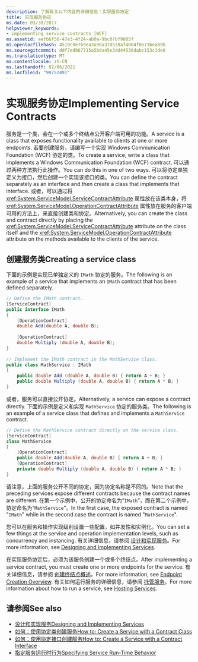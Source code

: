 ```yaml
---
description: 了解有关以下内容的详细信息：实现服务协定
title: 实现服务协定
ms.date: 03/30/2017
helpviewer_keywords:
- implementing service contracts [WCF]
ms.assetid: aefb6f56-47e3-4f24-ab0a-9bc07bf9885f
ms.openlocfilehash: 4510c9e7b9ea3a98a37d528af4064f0e73bea89b
ms.sourcegitcommit: ddf7edb67715a5b9a45e3dd44536dabc153c1de0
ms.translationtype: MT
ms.contentlocale: zh-CN
ms.lasthandoff: 02/06/2021
ms.locfileid: "99752491"
---
```

# <a name="implementing-service-contracts"></a><span data-ttu-id="f56e2-103">实现服务协定</span><span class="sxs-lookup"><span data-stu-id="f56e2-103">Implementing Service Contracts</span></span>

<span data-ttu-id="f56e2-104">服务是一个类，会在一个或多个终结点公开客户端可用的功能。</span><span class="sxs-lookup"><span data-stu-id="f56e2-104">A service is a class that exposes functionality available to clients at one or more endpoints.</span></span> <span data-ttu-id="f56e2-105">若要创建服务，请编写一个实现 Windows Communication Foundation (WCF) 协定的类。</span><span class="sxs-lookup"><span data-stu-id="f56e2-105">To create a service, write a class that implements a Windows Communication Foundation (WCF) contract.</span></span> <span data-ttu-id="f56e2-106">可以通过两种方法执行此操作。</span><span class="sxs-lookup"><span data-stu-id="f56e2-106">You can do this in one of two ways.</span></span> <span data-ttu-id="f56e2-107">可以将协定单独定义为接口，然后创建一个实现该接口的类。</span><span class="sxs-lookup"><span data-stu-id="f56e2-107">You can define the contract separately as an interface and then create a class that implements that interface.</span></span> <span data-ttu-id="f56e2-108">或者，可以通过将 <xref:System.ServiceModel.ServiceContractAttribute> 属性放在该类本身，将 <xref:System.ServiceModel.OperationContractAttribute> 属性放在服务的客户端可用的方法上，来直接创建类和协定。</span><span class="sxs-lookup"><span data-stu-id="f56e2-108">Alternatively, you can create the class and contract directly by placing the <xref:System.ServiceModel.ServiceContractAttribute> attribute on the class itself and the <xref:System.ServiceModel.OperationContractAttribute> attribute on the methods available to the clients of the service.</span></span>  
  
## <a name="creating-a-service-class"></a><span data-ttu-id="f56e2-109">创建服务类</span><span class="sxs-lookup"><span data-stu-id="f56e2-109">Creating a service class</span></span>  

 <span data-ttu-id="f56e2-110">下面的示例是实现已单独定义的 `IMath` 协定的服务。</span><span class="sxs-lookup"><span data-stu-id="f56e2-110">The following is an example of a service that implements an `IMath` contract that has been defined separately.</span></span>  
  
```csharp  
// Define the IMath contract.  
[ServiceContract]  
public interface IMath  
{  
    [OperationContract]
    double Add(double A, double B);  
  
    [OperationContract]  
    double Multiply (double A, double B);  
}  
  
// Implement the IMath contract in the MathService class.  
public class MathService : IMath  
{  
    public double Add (double A, double B) { return A + B; }  
    public double Multiply (double A, double B) { return A * B; }  
}  
```  
  
 <span data-ttu-id="f56e2-111">或者，服务可以直接公开协定。</span><span class="sxs-lookup"><span data-stu-id="f56e2-111">Alternatively, a service can expose a contract directly.</span></span> <span data-ttu-id="f56e2-112">下面的示例是定义和实现 `MathService` 协定的服务类。</span><span class="sxs-lookup"><span data-stu-id="f56e2-112">The following is an example of a service class that defines and implements a `MathService` contract.</span></span>  
  
```csharp  
// Define the MathService contract directly on the service class.  
[ServiceContract]  
class MathService  
{  
    [OperationContract]  
    public double Add(double A, double B) { return A + B; }  
    [OperationContract]  
    private double Multiply (double A, double B) { return A * B; }  
}  
```  
  
 <span data-ttu-id="f56e2-113">请注意，上面的服务公开不同的协定，因为协定名称是不同的。</span><span class="sxs-lookup"><span data-stu-id="f56e2-113">Note that the preceding services expose different contracts because the contract names are different.</span></span> <span data-ttu-id="f56e2-114">在第一个示例中，公开的协定命名为“`IMath`”，而在第二个示例中，协定命名为“`MathService`”。</span><span class="sxs-lookup"><span data-stu-id="f56e2-114">In the first case, the exposed contract is named "`IMath`" while in the second case the contract is named "`MathService`".</span></span>  
  
 <span data-ttu-id="f56e2-115">您可以在服务和操作实现级别设置一些配置，如并发性和实例化。</span><span class="sxs-lookup"><span data-stu-id="f56e2-115">You can set a few things at the service and operation implementation levels, such as concurrency and instancing.</span></span> <span data-ttu-id="f56e2-116">有关详细信息，请参阅 [设计和实现服务](designing-and-implementing-services.md)。</span><span class="sxs-lookup"><span data-stu-id="f56e2-116">For more information, see [Designing and Implementing Services](designing-and-implementing-services.md).</span></span>  
  
 <span data-ttu-id="f56e2-117">在实现服务协定后，必须为该服务创建一个或多个终结点。</span><span class="sxs-lookup"><span data-stu-id="f56e2-117">After implementing a service contract, you must create one or more endpoints for the service.</span></span> <span data-ttu-id="f56e2-118">有关详细信息，请参阅 [创建终结点概述](endpoint-creation-overview.md)。</span><span class="sxs-lookup"><span data-stu-id="f56e2-118">For more information, see [Endpoint Creation Overview](endpoint-creation-overview.md).</span></span> <span data-ttu-id="f56e2-119">有关如何运行服务的详细信息，请参阅 [托管服务](hosting-services.md)。</span><span class="sxs-lookup"><span data-stu-id="f56e2-119">For more information about how to run a service, see [Hosting Services](hosting-services.md).</span></span>  
  
## <a name="see-also"></a><span data-ttu-id="f56e2-120">请参阅</span><span class="sxs-lookup"><span data-stu-id="f56e2-120">See also</span></span>

- [<span data-ttu-id="f56e2-121">设计和实现服务</span><span class="sxs-lookup"><span data-stu-id="f56e2-121">Designing and Implementing Services</span></span>](designing-and-implementing-services.md)
- [<span data-ttu-id="f56e2-122">如何：使用协定类创建服务</span><span class="sxs-lookup"><span data-stu-id="f56e2-122">How to: Create a Service with a Contract Class</span></span>](./feature-details/how-to-create-a-wcf-contract-with-a-class.md)
- [<span data-ttu-id="f56e2-123">如何：使用协定接口创建服务</span><span class="sxs-lookup"><span data-stu-id="f56e2-123">How to: Create a Service with a Contract Interface</span></span>](./feature-details/how-to-create-a-service-with-a-contract-interface.md)
- [<span data-ttu-id="f56e2-124">指定服务运行时行为</span><span class="sxs-lookup"><span data-stu-id="f56e2-124">Specifying Service Run-Time Behavior</span></span>](specifying-service-run-time-behavior.md)
